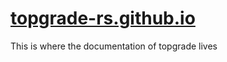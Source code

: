# [topgrade-rs.github.io](https://topgrade-rs.github.io)

This is where the documentation of topgrade lives 
